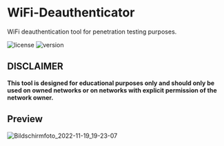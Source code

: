# WiFi-Deauthenticator
WiFi deauthentication tool for penetration testing purposes.

![license](https://img.shields.io/badge/license-MIT-brightgreen.svg)
![version](https://img.shields.io/badge/version-1.0.0-lightgrey.svg)

## DISCLAIMER

**This tool is designed for educational purposes only and should
only be used on owned networks or on networks with explicit permission of the
network owner.**

## Preview

![Bildschirmfoto_2022-11-19_19-23-07](https://user-images.githubusercontent.com/61215846/202866000-64be6119-aa5a-4348-9bef-76247a2ae87b.png)

